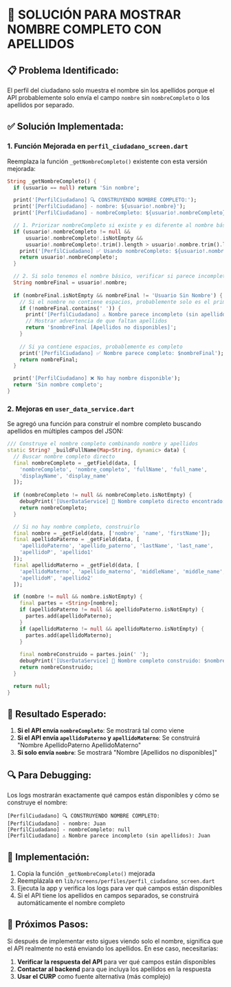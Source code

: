# 🔧 SOLUCIÓN PARA MOSTRAR NOMBRE COMPLETO CON APELLIDOS

## 📋 **Problema Identificado:**
El perfil del ciudadano solo muestra el nombre sin los apellidos porque el API probablemente solo envía el campo `nombre` sin `nombreCompleto` o los apellidos por separado.

## ✅ **Solución Implementada:**

### 1. **Función Mejorada en `perfil_ciudadano_screen.dart`**

Reemplaza la función `_getNombreCompleto()` existente con esta versión mejorada:

```dart
String _getNombreCompleto() {
  if (usuario == null) return 'Sin nombre';

  print('[PerfilCiudadano] 🔍 CONSTRUYENDO NOMBRE COMPLETO:');
  print('[PerfilCiudadano] - nombre: ${usuario!.nombre}');
  print('[PerfilCiudadano] - nombreCompleto: ${usuario!.nombreCompleto}');

  // 1. Priorizar nombreCompleto si existe y es diferente al nombre básico
  if (usuario!.nombreCompleto != null &&
      usuario!.nombreCompleto!.isNotEmpty &&
      usuario!.nombreCompleto!.trim().length > usuario!.nombre.trim().length) {
    print('[PerfilCiudadano] ✅ Usando nombreCompleto: ${usuario!.nombreCompleto}');
    return usuario!.nombreCompleto!;
  }

  // 2. Si solo tenemos el nombre básico, verificar si parece incompleto
  String nombreFinal = usuario!.nombre;
  
  if (nombreFinal.isNotEmpty && nombreFinal != 'Usuario Sin Nombre') {
    // Si el nombre no contiene espacios, probablemente solo es el primer nombre
    if (!nombreFinal.contains(' ')) {
      print('[PerfilCiudadano] ⚠️ Nombre parece incompleto (sin apellidos): $nombreFinal');
      // Mostrar advertencia de que faltan apellidos
      return '$nombreFinal [Apellidos no disponibles]';
    }
    
    // Si ya contiene espacios, probablemente es completo
    print('[PerfilCiudadano] ✅ Nombre parece completo: $nombreFinal');
    return nombreFinal;
  }

  print('[PerfilCiudadano] ❌ No hay nombre disponible');
  return 'Sin nombre completo';
}
```

### 2. **Mejoras en `user_data_service.dart`**

Se agregó una función para construir el nombre completo buscando apellidos en múltiples campos del JSON:

```dart
/// Construye el nombre completo combinando nombre y apellidos
static String? _buildFullName(Map<String, dynamic> data) {
  // Buscar nombre completo directo
  final nombreCompleto = _getField(data, [
    'nombreCompleto', 'nombre_completo', 'fullName', 'full_name',
    'displayName', 'display_name'
  ]);
  
  if (nombreCompleto != null && nombreCompleto.isNotEmpty) {
    debugPrint('[UserDataService] 👤 Nombre completo directo encontrado: $nombreCompleto');
    return nombreCompleto;
  }

  // Si no hay nombre completo, construirlo
  final nombre = _getField(data, ['nombre', 'name', 'firstName']);
  final apellidoPaterno = _getField(data, [
    'apellidoPaterno', 'apellido_paterno', 'lastName', 'last_name',
    'apellidoP', 'apellido1'
  ]);
  final apellidoMaterno = _getField(data, [
    'apellidoMaterno', 'apellido_materno', 'middleName', 'middle_name',
    'apellidoM', 'apellido2'
  ]);

  if (nombre != null && nombre.isNotEmpty) {
    final partes = <String>[nombre];
    if (apellidoPaterno != null && apellidoPaterno.isNotEmpty) {
      partes.add(apellidoPaterno);
    }
    if (apellidoMaterno != null && apellidoMaterno.isNotEmpty) {
      partes.add(apellidoMaterno);
    }
    
    final nombreConstruido = partes.join(' ');
    debugPrint('[UserDataService] 👤 Nombre completo construido: $nombreConstruido');
    return nombreConstruido;
  }

  return null;
}
```

## 🎯 **Resultado Esperado:**

1. **Si el API envía `nombreCompleto`**: Se mostrará tal como viene
2. **Si el API envía `apellidoPaterno` y `apellidoMaterno`**: Se construirá "Nombre ApellidoPaterno ApellidoMaterno"
3. **Si solo envía `nombre`**: Se mostrará "Nombre [Apellidos no disponibles]"

## 🔍 **Para Debugging:**

Los logs mostrarán exactamente qué campos están disponibles y cómo se construye el nombre:

```
[PerfilCiudadano] 🔍 CONSTRUYENDO NOMBRE COMPLETO:
[PerfilCiudadano] - nombre: Juan
[PerfilCiudadano] - nombreCompleto: null
[PerfilCiudadano] ⚠️ Nombre parece incompleto (sin apellidos): Juan
```

## 📱 **Implementación:**

1. Copia la función `_getNombreCompleto()` mejorada
2. Reemplázala en `lib/screens/perfiles/perfil_ciudadano_screen.dart`
3. Ejecuta la app y verifica los logs para ver qué campos están disponibles
4. Si el API tiene los apellidos en campos separados, se construirá automáticamente el nombre completo

## 🚀 **Próximos Pasos:**

Si después de implementar esto sigues viendo solo el nombre, significa que el API realmente no está enviando los apellidos. En ese caso, necesitarías:

1. **Verificar la respuesta del API** para ver qué campos están disponibles
2. **Contactar al backend** para que incluya los apellidos en la respuesta
3. **Usar el CURP** como fuente alternativa (más complejo)